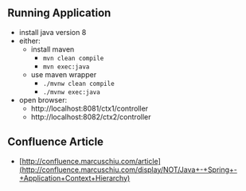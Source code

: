 ## Running Application
- install java version 8
- either:
    - install maven
        - <code>mvn clean compile</code>
        - <code>mvn exec:java</code>
    - use maven wrapper
        - <code>./mvnw clean compile</code>
        - <code>./mvnw exec:java</code>
- open browser:
  - http://localhost:8081/ctx1/controller
  - http://localhost:8082/ctx2/controller
  
## Confluence Article
- [http://confluence.marcuschiu.com/article](http://confluence.marcuschiu.com/display/NOT/Java+-+Spring+-+Application+Context+Hierarchy)